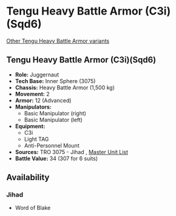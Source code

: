 # Tengu Heavy Battle Armor (C3i)(Sqd6) 

[Other Tengu Heavy Battle Armor variants](../tengu_heavy_battle_armor.md) 

## Tengu Heavy Battle Armor (C3i)(Sqd6) 

- **Role:** Juggernaut 
- **Tech Base:** Inner Sphere (3075) 
- **Chassis:** Heavy Battle Armor (1,500 kg) 
- **Movement:** 2 
- **Armor:** 12 (Advanced) 
- **Manipulators:** 
  - Basic Manipulator (right) 
  - Basic Manipulator (left) 
- **Equipment:** 
  - C3i 
  - Light TAG 
  - Anti-Personnel Mount 
- **Sources:** TRO 3075 - Jihad , [Master Unit List](http://masterunitlist.info/Unit/Details/9043) 
- **Battle Value:** 34 (307 for 6 suits) 

## Availability 

### Jihad 

- Word of Blake 

